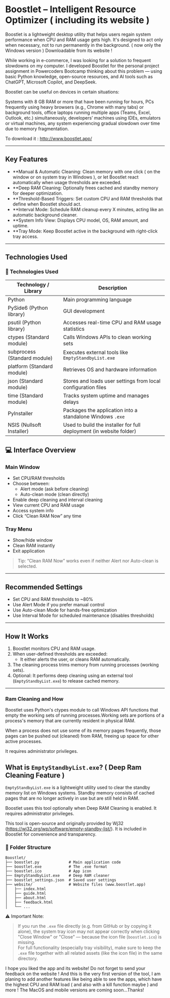 # Boostlet – Intelligent Resource Optimizer ( including its website )

Boostlet is a lightweight desktop utility that helps users regain system performance when CPU and RAM usage gets high.  It's designed to act only when necessary, not to run permanently in the background. ( now only the Windows version ) Downloadable from its website !

While working in e-commerce, I was looking for a solution to frequent slowdowns on my computer. I developed Boostlet for the personal project assignment in Powercoders Bootcamp thinking about this problem — using basic Python knowledge, open-source resources, and AI tools such as ChatGPT, Microsoft Copilot, and DeepSeek.

Boostlet can be useful on devices in certain situations:

Systems with 8 GB RAM or more that have been running for hours, PCs frequently using heavy browsers (e.g., Chrome with many tabs) or background tools, office laptops running multiple apps (Teams, Excel, Outlook, etc.) simultaneously, developers’ machines using IDEs, emulators or virtual machines, any system experiencing gradual slowdown over time due to memory fragmentation.

To download it : http://www.boostlet.app/ 

---

## Key Features

- **Manual & Automatic Cleaning: Clean memory with one click ( on the window or on system tray in Windows ), or let Boostlet react automatically when usage thresholds are exceeded.
- **Deep RAM Cleaning: Optionally frees cached and standby memory for deeper optimization.
- **Threshold-Based Triggers: Set custom CPU and RAM thresholds that define when Boostlet should act.
- **Interval Mode: Schedule RAM cleanup every X minutes, acting like an automatic background cleaner.
- **System Info View: Displays CPU model, OS, RAM amount, and uptime.
- **Tray Mode: Keep Boostlet active in the background with right-click tray access.

---

## Technologies Used

### 🧰 Technologies Used

| Technology / Library         | Description                                                               |
|-----------------------------|---------------------------------------------------------------------------|
| Python                      | Main programming language                                                 |
| PySide6 (Python library)    | GUI development                                    |
| psutil (Python library)     | Accesses real-time CPU and RAM usage statistics                           |
| ctypes (Standard module)    | Calls Windows APIs to clean working sets     |
| subprocess (Standard module)| Executes external tools like `EmptyStandbyList.exe`                       |
| platform (Standard module)  | Retrieves OS and hardware information                                     |
| json (Standard module)      | Stores and loads user settings from local configuration files             |
| time (Standard module)      | Tracks system uptime and manages delays                                   |
| PyInstaller                 | Packages the application into a standalone Windows `.exe`                 |
| NSIS (Nullsoft Installer)   | Used to build the installer for full deployment (in website folder)       |


## 💻 Interface Overview

### Main Window
- Set CPU/RAM thresholds
- Choose between:
  -  Alert mode (ask before cleaning)
  -  Auto-clean mode (clean directly)
- Enable deep cleaning and interval cleaning
- View current CPU and RAM usage
- Access system info
- Click “Clean RAM Now” any time

### Tray Menu
- Show/hide window
- Clean RAM instantly
- Exit application

> Tip: “Clean RAM Now” works even if neither Alert nor Auto-clean is selected.

---

## Recommended Settings

- Set CPU and RAM thresholds to ~80%
- Use Alert Mode if you prefer manual control
- Use Auto-clean Mode for hands-free optimization
- Use Interval Mode for scheduled maintenance (disables thresholds)

---

## How It Works

1. Boostlet monitors CPU and RAM usage.
2. When user-defined thresholds are exceeded:
   - It either alerts the user, or cleans RAM automatically.
3. The cleaning process trims memory from running processes (working sets).
4. Optional: It performs deep cleaning using an external tool (`EmptyStandbyList.exe`) to release cached memory.

---
### Ram Cleaning and How

Boostlet uses Python's ctypes module to call Windows API functions that empty the working sets of running processes.Working sets are portions of a process's memory that are currently resident in physical RAM.

When a process does not use some of its memory pages frequently, those pages can be pushed out (cleaned) from RAM, freeing up space for other active processes.

It requires administrator privileges.

## What is `EmptyStandbyList.exe`? ( Deep Ram Cleaning Feature )

`EmptyStandbyList.exe` is a lightweight utility used to clear the standby memory list on Windows systems. Standby memory consists of cached pages that are no longer actively in use but are still held in RAM.

Boostlet uses this tool optionally when Deep RAM Cleaning is enabled. It requires administrator privileges.

This tool is open-source and originally provided by Wj32 (https://wj32.org/wp/software/empty-standby-list/). It is included in Boostlet for convenience and transparency.

### 📁 Folder Structure

```text
Boostlet/
├── boostlet.py             # Main application code
├── boostlet.exe            # The .exe format 
├── boostlet.ico            # App icon
├── EmptyStandbyList.exe    # Deep RAM cleaner 
├── boostlet_settings.json  # Saved user settings
├── website/                # Website files (www.boostlet.app)
│   ├── index.html
│   ├── guide.html
│   ├── about.html
│   ├── feedback.html
│   └── ...

```

⚠️ Important Note:  
> If you run the `.exe` file directly (e.g. from GitHub or by copying it alone), the system tray icon may not appear correctly when clicking "Close Window" or "Close" — because the icon file (`boostlet.ico`) is missing.  
> For full functionality (especially tray visibility), make sure to keep the `.exe` file together with all related assets (like the icon file) in the same directory.


I hope you liked the app and its website! Do not forget to send your feedback on the website ! And this is the very first version of the tool, I am planing to add another features like being able to see the apps, which have the highest CPU and RAM load ( and also with a kill function maybe ) and more ! The MacOS and mobile versions are coming soon...Thanks!
